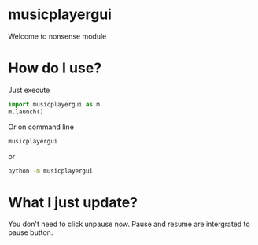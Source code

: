 # musicplayergui
Welcome to nonsense module
# How do I use?
Just execute
```py
import musicplayergui as m
m.launch()
```
Or on command line
```bash
musicplayergui
```
or
```bash
python -m musicplayergui
```
# What I just update?
You don't need to click unpause now. Pause and resume are intergrated to pause button.